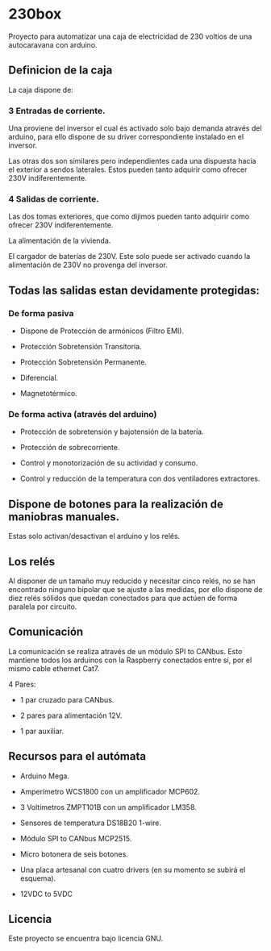 # 230box

Proyecto para automatizar una caja de electricidad de 230 voltios de una autocaravana con arduino.

## Definicion de la caja

La caja dispone de:

### 3 Entradas de corriente.

Una proviene del inversor el cual és activado solo bajo demanda através del arduino, para ello dispone de su driver correspondiente instalado en el inversor.

Las otras dos son similares pero independientes cada una dispuesta hacia el exterior a sendos laterales. Estos pueden tanto adquirir como ofrecer 230V indiferentemente.

### 4 Salidas de corriente.

Las dos tomas exteriores, que como dijimos pueden tanto adquirir como ofrecer 230V indiferentemente.

La alimentación de la vivienda.

El cargador de baterías de 230V. Este solo puede ser activado cuando la alimentación de 230V no provenga del inversor.

## Todas las salidas estan devidamente protegidas:

### De forma pasiva

* Dispone de Protección de armónicos (Filtro EMI).

* Protección Sobretensión Transitoria.

* Protección Sobretensión Permanente.

* Diferencial.

* Magnetotérmico.

### De forma activa (através del arduino)

* Protección de sobretensión y bajotensión de la batería.

* Protección de sobrecorriente.

* Control y monotorización de su actividad y consumo.

* Control y reducción de la temperatura con dos ventiladores extractores.


## Dispone de botones para la realización de maniobras manuales.

Estas solo activan/desactivan el arduino y los relés.

## Los relés

Al disponer de un tamaño muy reducido y necesitar cinco relés, no se han encontrado ninguno bipolar que se ajuste a las medidas, por ello dispone de diez relés sólidos que quedan conectados para que actúen de forma paralela por circuito.

## Comunicación

La comunicación se realiza através de un módulo SPI to CANbus. Esto mantiene todos los arduinos con la Raspberry conectados entre sí, por el mismo cable ethernet Cat7.

4 Pares:

* 1 par cruzado para CANbus.

* 2 pares para alimentación 12V.

* 1 par auxiliar.


## Recursos para el autómata

* Arduino Mega.

* Amperímetro WCS1800 con un amplificador MCP602.

* 3 Voltímetros ZMPT101B con un amplificador LM358.

* Sensores de temperatura DS18B20 1-wire.

* Módulo SPI to CANbus MCP2515.

* Micro botonera de seis botones.

* Una placa artesanal con cuatro drivers (en su momento se subirá el esquema).

* 12VDC to 5VDC


## Licencia

Este proyecto se encuentra bajo licencia GNU.
